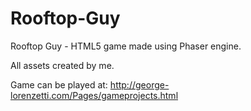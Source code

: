 # Rooftop-Guy
Rooftop Guy - HTML5 game made using Phaser engine. 

All assets created by me.

Game can be played at:
http://george-lorenzetti.com/Pages/gameprojects.html
